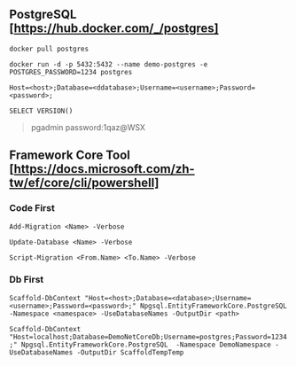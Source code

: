 ﻿## PostgreSQL [https://hub.docker.com/_/postgres]

`docker pull postgres`

`docker run -d -p 5432:5432 --name demo-postgres -e POSTGRES_PASSWORD=1234 postgres`

`Host=<host>;Database=<ddatabase>;Username=<username>;Password=<password>;`

`SELECT VERSION()`

> pgadmin password:1qaz@WSX

## Framework Core Tool [https://docs.microsoft.com/zh-tw/ef/core/cli/powershell]

### Code First

`Add-Migration <Name> -Verbose`

`Update-Database <Name> -Verbose`

`Script-Migration <From.Name> <To.Name> -Verbose`

### Db First

`Scaffold-DbContext "Host=<host>;Database=<database>;Username=<username>;Password=<password>;" Npgsql.EntityFrameworkCore.PostgreSQL -Namespace <namespace> -UseDatabaseNames -OutputDir <path>`

`Scaffold-DbContext "Host=localhost;Database=DemoNetCoreDb;Username=postgres;Password=1234;" Npgsql.EntityFrameworkCore.PostgreSQL  -Namespace DemoNamespace -UseDatabaseNames -OutputDir ScaffoldTempTemp`
